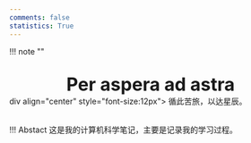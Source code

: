 ```yaml
---
comments: false
statistics: True
---
```


!!! note "" 
    <br><br>
    <div align="center" style="font-size:32px;font-weight:bold">
        Per aspera ad astra
    </div>
    div align="center" style="font-size:12px">
        循此苦旅，以达星辰。
    </div>
    <br><br>

!!! Abstact
    这是我的计算机科学笔记，主要是记录我的学习过程。